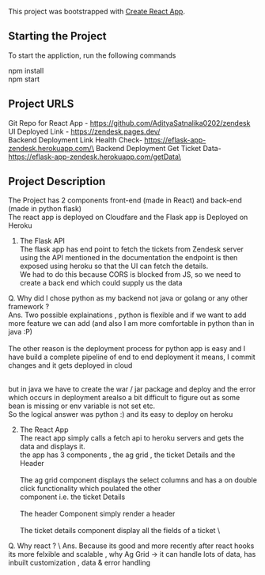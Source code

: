 This project was bootstrapped with [Create React App](https://github.com/facebook/create-react-app).

## Starting the Project

To start the appliction, run the following commands

npm install \
npm start

## Project URLS
Git Repo for React App - https://github.com/AdityaSatnalika0202/zendesk \
UI Deployed Link - https://zendesk.pages.dev/ \
Backend Deployment Link Health Check- https://eflask-app-zendesk.herokuapp.com/\
Backend Deployment Get Ticket Data- https://eflask-app-zendesk.herokuapp.com/getData\



## Project Description

The Project has 2 components front-end (made in React) and back-end (made in python flask) \
The react app is deployed on Cloudfare and the Flask app is Deployed on Heroku 

1. The Flask API\
   The flask app has end point to fetch the tickets from Zendesk server using the API mentioned in the documentation 
   the endpoint is then exposed using heroku so that the UI can fetch the details. \
   We had to do this because CORS is blocked from JS, so we need to create a back end which could supply us the data


Q. Why did I chose python as my backend not java or golang or any other framework ? \
Ans. Two possible explainations , python is flexible and if we want to add more feature we can add (and also I am more comfortable in 
python than in java :P)
\
\
The other reason is the deployment process for python app is easy and I have build a complete pipeline of end to end deployment 
it means, I commit changes and it gets deployed in cloud 

\
but in java we have to create the war / jar package and deploy and the error which occurs in deployment arealso a bit difficult to figure
out as some bean is missing or env variable is not set etc.
\
So the logical answer was python :) and its easy to deploy on heroku 


2. The React App \
   The react app simply calls a fetch api to heroku servers and gets the data and displays it.\
   the app has 3 components , the ag grid , the ticket Details and the Header\
   \
   The ag grid component displays the select columns and has a on double click functionality which poulated the other\
   component i.e. the ticket Details\
\
   The header Component simply render a header\
\
   The ticket details component display all the fields of a ticket \\

Q. Why react ? \\
Ans. Because its good and more recently after react hooks its more felxible and scalable , why Ag Grid -> it can handle lots of data, has inbuilt customization , data & error handling 


    